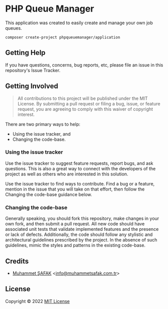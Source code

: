 # PHP Queue Manager

This application was created to easily create and manage your own job queues.

```
composer create-project phpqueuemanager/application
```


## Getting Help

If you have questions, concerns, bug reports, etc, please file an issue in this repository's Issue Tracker.

## Getting Involved

> All contributions to this project will be published under the MIT License. By submitting a pull request or filing a bug, issue, or feature request, you are agreeing to comply with this waiver of copyright interest.

There are two primary ways to help:

- Using the issue tracker, and
- Changing the code-base.

### Using the issue tracker

Use the issue tracker to suggest feature requests, report bugs, and ask questions. This is also a great way to connect with the developers of the project as well as others who are interested in this solution.

Use the issue tracker to find ways to contribute. Find a bug or a feature, mention in the issue that you will take on that effort, then follow the Changing the code-base guidance below.

### Changing the code-base

Generally speaking, you should fork this repository, make changes in your own fork, and then submit a pull request. All new code should have associated unit tests that validate implemented features and the presence or lack of defects. Additionally, the code should follow any stylistic and architectural guidelines prescribed by the project. In the absence of such guidelines, mimic the styles and patterns in the existing code-base.

## Credits

- [Muhammet ŞAFAK](https://www.muhammetsafak.com.tr) <<info@muhammetsafak.com.tr>>

## License

Copyright &copy; 2022 [MIT License](./LICENSE)